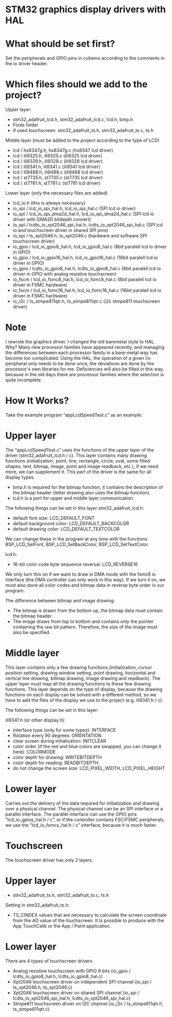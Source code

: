# STM32 graphics display drivers with HAL

# What should be set first?
Set the peripherals and GPIO pins in cubemx according to the comments in the io driver header.

# Which files should we add to the project?

Upper layer:
- stm32_adafruit_lcd.h, stm32_adafruit_lcd.c, lcd.h, bmp.h
- Fonts folder
- if used touchscreen: stm32_adafruit_ts.h, stm32_adafruit_ts.c, ts.h

Middle layer (must be added to the project according to the type of LCD)
- lcd / hx8347g.h, hx8347g.c (hx8347 lcd driver)
- lcd / ili9325.h, ili9325.c (ili9325 lcd driver)
- lcd / ili9328.h, ili9328.c (ili9328 lcd driver)
- lcd / ili9341.h, ili9341.c (ili9341 lcd driver)
- lcd / ili9488.h, ili9488.c (ili9488 lcd driver)
- lcd / st7735.h, st7735.c (st7735 lcd driver)
- lcd / st7781.h, st7781.c (st7781 lcd driver)

Lower layer (only the necessary files are added)
- lcd_io.h (this is always necessary)
- io_spi / lcd_io_spi_hal.h, lcd_io_spi_hal.c (SPI lcd io driver)
- io_spi / lcd_io_spi_dma2d_hal.h, lcd_io_spi_dma2d_hal.c (SPI lcd io driver with DMA2D bitdepth convert)
- io_spi / lcdts_io_xpt2046_spi_hal.h, lcdts_io_xpt2046_spi_hal.c (SPI lcd io and touchscreen driver in shared SPI pins)
- io_spi / ts_xpt2046.h, ts_xpt2046.c (hardware and software SPI touchscreen driver)
- io_gpio / lcd_io_gpio8_hal.h, lcd_io_gpio8_hal.c (8bit paralell lcd io driver in GPIO)
- io_gpio / lcd_io_gpio16_hal.h, lcd_io_gpio16_hal.c (16bit paralell lcd io driver in GPIO)
- io_gpio / lcdts_io_gpio8_hal.h, lcdts_io_gpio8_hal.c (8bit paralell lcd io driver in GPIO with analog resistive touchscreen)
- io_fscm / lcd_io_fsmc8_hal.h, lcd_io_fsmc8_hal.c (8bit paralell lcd io driver in FSMC hardware)
- io_fscm / lcd_io_fsmc16_hal.h, lcd_io_fsmc16_hal.c (16bit paralell lcd io driver in FSMC hardware)
- io_i2c / ts_stmpe811qtr.h, ts_stmpe811qtr.c (i2c stmpe811 touchscreen driver)

# Note

I rewrote the graphics driver. I changed the old baremetal style to HAL. Why? Many new processor families have appeared recently, and managing the differences between each processor family in a bare-metal way has become too complicated. Using the HAL, the operation of a given i/o peripheral only needs to be done once, the deviations are done by the processor's own libraries for me. Deficiencies will also be filled in this way, because in the old days there are processor families where the selection is quite incomplete.

# How It Works? 

Take the example program “appLcdSpeedTest.c” as an example.

# Upper layer

The “appLcdSpeedTest.c” uses the functions of the upper layer of the driver (stm32_adafruit_lcd.h / c). This layer contains many drawing functions (initialization, point, line, rectangle, circle, oval, some filled shapes, text, bitmap, image, point and image readback, etc.), if we need more, we can supplement it. This part of the driver is the same for all display types.
- bmp.h is required for the bitmap function, it contains the description of the bitmap header (letter drawing also uses the bitmap function).
- lcd.h is a port for upper and middle layer communication.

The following things can be set in this layer
stm32_adafruit_lcd.h:
- default font size: LCD_DEFAULT_FONT
- default background color: LCD_DEFAULT_BACKCOLOR
- default drawing color: LCD_DEFAULT_TEXTCOLOR

We can change these in the program at any time with the functions BSP_LCD_SetFont, BSP_LCD_SetBackColor, BSP_LCD_SetTextColor.

lcd.h:
- 16-bit color code byte sequence reversal: LCD_REVERSE16

We only turn this on if we want to draw in DMA mode with the fsmc8 io interface (the DMA controller can only work in this way). If we turn it on, we must also store all color codes and bitmap data in reverse byte order in our program.

The difference between bitmap and image drawing:
- The bitmap is drawn from the bottom up, the bitmap data must contain the bitmap header.
- The image draws from top to bottom and contains only the pointer containing the raw bit pattern. Therefore, the size of the image must also be specified.

# Middle layer

This layer contains only a few drawing functions (initialization, cursor position setting, drawing window setting, point drawing, horizontal and vertical line drawing, bitmap drawing, image drawing and readback). The upper layer must map all the drawing functions to these few drawing functions. This layer depends on the type of display, because the drawing functions on each display can be solved with a different method, so we have to add the files of the display we use to the project (e.g. ili9341.h / c).

The following things can be set in this layer:

ili9341.h (or other display.h):
- interface type (only for some types): INTERFACE
- Rotation every 90 degrees: ORIENTATION
- clear screen during initialization: INITCLEAR
- color order (if the red and blue colors are swapped, you can change it here): COLORMODE
- color depth for drawing: WRITEBITDEPTH
- color depth for reading: READBITDEPTH
- do not change the screen size: LCD_PIXEL_WIDTH, LCD_PIXEL_HEIGHT

# Lower layer

Carries out the delivery of the data required for initialization and drawing over a physical channel. The physical channel can be an SPI interface or a parallel interface. The parallel interface can use the GPIO pins “lcd_io_gpiox_hal.h / c”, or if the controller contains FSC/FSMC peripherals, we use the “lcd_io_fsmcx_hal.h / c” interface, because it is much faster.

# Touchscreen

The touchscreen driver has only 2 layers.

# Upper layer

- stm32_adafruit_ts.h, stm32_adafruit_ts.c, ts.h

Setting in stm32_adafruit_ts.h:

- TS_CINDEX values that are necessary to calculate the screen coordinate from the AD value of the touchscreen. It is possible to produce with the App TouchCalib or the App / Paint application.

# Lower layer

There are 4 types of touchscreen drivers
- Analog resistive touchscreen with GPIO 8 bits (io_gpio / lcdts_io_gpio8_hal.h, lcdts_io_gpio8_hal.c)
- Xpt2046 touchscreen driver on independent SPI channel (io_spi / ts_xpt2046.h, ts_xpt2046.c)
- Xpt2046 touchscreen driver on shared SPI channel (io_spi / lcdts_io_xpt2046_spi_hal.h, lcdts_io_xpt2046_spi_hal.c)
- Stmpe811 touchscreen driver on I2C channel (io_i2c / ts_stmpe811qtr.h, ts_stmpe811qtr.c)
